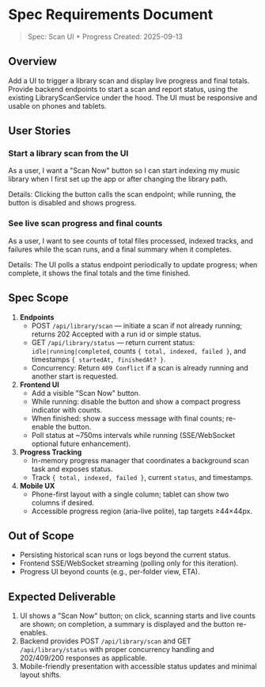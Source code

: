 # Spec Requirements Document

> Spec: Scan UI + Progress
> Created: 2025-09-13

## Overview

Add a UI to trigger a library scan and display live progress and final totals. Provide backend endpoints to start a scan and report status, using the existing LibraryScanService under the hood. The UI must be responsive and usable on phones and tablets.

## User Stories

### Start a library scan from the UI
As a user, I want a "Scan Now" button so I can start indexing my music library when I first set up the app or after changing the library path.

Details: Clicking the button calls the scan endpoint; while running, the button is disabled and shows progress.

### See live scan progress and final counts
As a user, I want to see counts of total files processed, indexed tracks, and failures while the scan runs, and a final summary when it completes.

Details: The UI polls a status endpoint periodically to update progress; when complete, it shows the final totals and the time finished.

## Spec Scope

1. **Endpoints**
   - POST `/api/library/scan` — initiate a scan if not already running; returns 202 Accepted with a run id or simple status.
   - GET `/api/library/status` — return current status: `idle|running|completed`, counts `{ total, indexed, failed }`, and timestamps `{ startedAt, finishedAt? }`.
   - Concurrency: Return `409 Conflict` if a scan is already running and another start is requested.
2. **Frontend UI**
   - Add a visible "Scan Now" button.
   - While running: disable the button and show a compact progress indicator with counts.
   - When finished: show a success message with final counts; re-enable the button.
   - Poll status at ~750ms intervals while running (SSE/WebSocket optional future enhancement).
3. **Progress Tracking**
   - In-memory progress manager that coordinates a background scan task and exposes status.
   - Track `{ total, indexed, failed }`, current `status`, and timestamps.
4. **Mobile UX**
   - Phone-first layout with a single column; tablet can show two columns if desired.
   - Accessible progress region (aria-live polite), tap targets ≥44×44px.

## Out of Scope

- Persisting historical scan runs or logs beyond the current status.
- Frontend SSE/WebSocket streaming (polling only for this iteration).
- Progress UI beyond counts (e.g., per-folder view, ETA).

## Expected Deliverable

1. UI shows a "Scan Now" button; on click, scanning starts and live counts are shown; on completion, a summary is displayed and the button re-enables.
2. Backend provides POST `/api/library/scan` and GET `/api/library/status` with proper concurrency handling and 202/409/200 responses as applicable.
3. Mobile-friendly presentation with accessible status updates and minimal layout shifts.

